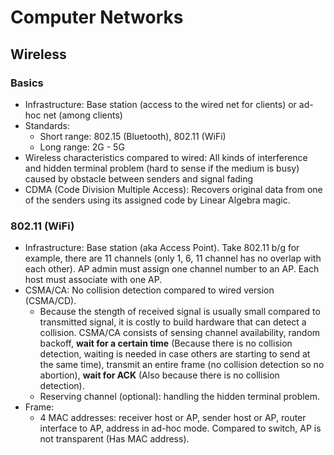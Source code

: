 # Computer Networks

## Wireless

### Basics

-   Infrastructure: Base station (access to the wired net for clients) or ad-hoc net (among clients)
-   Standards:
    -   Short range: 802.15 (Bluetooth), 802.11 (WiFi)
    -   Long range: 2G - 5G
-   Wireless characteristics compared to wired: All kinds of interference and hidden terminal problem (hard to sense if the medium is busy) caused by obstacle between senders and signal fading
-   CDMA (Code Division Multiple Access): Recovers original data from one of the senders using its assigned code by Linear Algebra magic.

### 802.11 (WiFi)

-   Infrastructure: Base station (aka Access Point). Take 802.11 b/g for example, there are 11 channels (only 1, 6, 11 channel has no overlap with each other). AP admin must assign one channel number to an AP. Each host must associate with one AP.
-   CSMA/CA: No collision detection compared to wired version (CSMA/CD).
    -   Because the stength of received signal is usually small compared to transmitted signal, it is costly to build hardware that can detect a collision. CSMA/CA consists of sensing channel availability, random backoff, **wait for a certain time** (Because there is no collision detection, waiting is needed in case others are starting to send at the same time), transmit an entire frame (no collision detection so no abortion), **wait for ACK** (Also because there is no collision detection).
    -   Reserving channel (optional): handling the hidden terminal problem.
-   Frame:
    -   4 MAC addresses: receiver host or AP, sender host or AP, router interface to AP, address in ad-hoc mode. Compared to switch, AP is not transparent (Has MAC address).